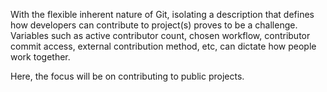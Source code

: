 With the flexible inherent nature of Git, isolating a description that defines how developers can contribute to project\(s\) proves to be a challenge. Variables such as active contributor count, chosen workflow, contributor commit access, external contribution method, etc, can dictate how people work together. 

Here, the focus will be on contributing to public projects.


